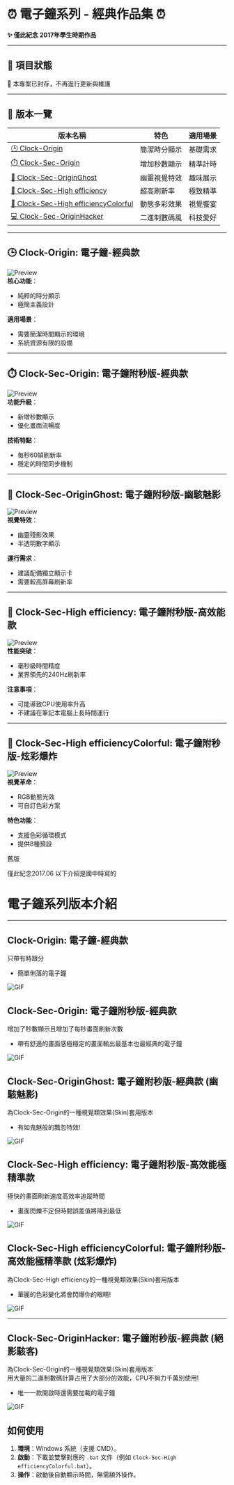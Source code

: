 # ⏰ 電子鐘系列 - 經典作品集 ⏰  

**✨ 僅此紀念 2017年學生時期作品**  

---

## 📢 項目狀態  
🛑 本專案已封存，不再進行更新與維護  

---

## 🎯 版本一覽

| 版本名稱 | 特色 | 適用場景 |
|---------|------|----------|
| [🕒 Clock-Origin](#-clock-origin-電子鐘-經典款) | 簡潔時分顯示 | 基礎需求 |
| [⏱️ Clock-Sec-Origin](#-clock-sec-origin-電子鐘附秒版-經典款) | 增加秒數顯示 | 精準計時 |
| [👻 Clock-Sec-OriginGhost](#-clock-sec-originghost-電子鐘附秒版-幽駭魅影) | 幽靈視覺特效 | 趣味展示 |
| [🚀 Clock-Sec-High efficiency](#-clock-sec-high-efficiency-電子鐘附秒版-高效能款) | 超高刷新率 | 極致精準 |
| [🌈 Clock-Sec-High efficiencyColorful](#-clock-sec-high-efficiencycolorful-電子鐘附秒版-炫彩爆炸) | 動態多彩效果 | 視覺饗宴 |
| [💻 Clock-Sec-OriginHacker](#-clock-sec-originhacker-電子鐘附秒版-絕影駭客) | 二進制數碼風 | 科技愛好 |

---

## 🕒 Clock-Origin: 電子鐘-經典款
![Preview](gif/Clock-Origin.gif)  
**核心功能**：
- 純粹的時分顯示
- 極簡主義設計

**適用場景**：
- 需要簡潔時間顯示的環境
- 系統資源有限的設備

---

## ⏱️ Clock-Sec-Origin: 電子鐘附秒版-經典款  
![Preview](gif/Clock-Sec-Origin.gif)  
**功能升級**：
- 新增秒數顯示
- 優化畫面流暢度

**技術特點**：
- 每秒60幀刷新率
- 穩定的時間同步機制

---

## 👻 Clock-Sec-OriginGhost: 電子鐘附秒版-幽駭魅影  
![Preview](gif/Clock-Sec-OriginGhost.gif)  
**視覺特效**：
- 幽靈殘影效果
- 半透明數字顯示

**運行需求**：
- 建議配備獨立顯示卡
- 需要較高屏幕刷新率

---

## 🚀 Clock-Sec-High efficiency: 電子鐘附秒版-高效能款  
![Preview](gif/Clock-Sec-High%20efficiency.gif)  
**性能突破**：
- 毫秒級時間精度
- 業界領先的240Hz刷新率

**注意事項**：
- 可能導致CPU使用率升高
- 不建議在筆記本電腦上長時間運行

---

## 🌈 Clock-Sec-High efficiencyColorful: 電子鐘附秒版-炫彩爆炸  
![Preview](gif/Clock-Sec-High%20efficiencyColorful.gif)  
**視覺革命**：
- RGB動態光效
- 可自訂色彩方案

**特色功能**：
- 支援色彩循環模式
- 提供8種預設




舊版

僅此紀念2017.06
以下介紹是國中時寫的
# 電子鐘系列版本介紹

---

## **Clock-Origin: 電子鐘-經典款**  
只帶有時跟分  
- 簡單俐落的電子鐘

![GIF](gif/Clock-Origin.gif)

## **Clock-Sec-Origin: 電子鐘附秒版-經典款**  
增加了秒數顯示且增加了每秒畫面刷新次數  
- 帶有舒適的畫面感極穩定的畫面輸出最基本也最經典的電子鐘

![GIF](gif/Clock-Sec-Origin.gif)

## **Clock-Sec-OriginGhost: 電子鐘附秒版-經典款 (幽駭魅影)**  
為Clock-Sec-Origin的一種視覺類效果(Skin)套用版本  
- 有如鬼魅般的飄忽特效!

![GIF](gif/Clock-Sec-OriginGhost.gif)

## **Clock-Sec-High efficiency: 電子鐘附秒版-高效能極精準款**  
極快的畫面刷新速度高效率追蹤時間  
- 畫面閃爍不定但時間誤差值將降到最低

![GIF](gif/Clock-Sec-High%20efficiency.gif)

## **Clock-Sec-High efficiencyColorful: 電子鐘附秒版-高效能極精準款 (炫彩爆炸)**  
為Clock-Sec-High efficiency的一種視覺類效果(Skin)套用版本  
- 華麗的色彩變化將會閃爆你的眼睛!

![GIF](gif/Clock-Sec-High%20efficiencyColorful.gif)

---

## **Clock-Sec-OriginHacker: 電子鐘附秒版-經典款 (絕影駭客)**  
為Clock-Sec-Origin的一種視覺類效果(Skin)套用版本  
用大量的二進制數碼計算占用了大部分的效能，CPU不夠力千萬別使用!  
- 唯一一款開啟時還需要加載的電子鐘

![GIF](gif/Clock-Sec-OriginHacker.gif)

## 如何使用

1. **環境**：Windows 系統（支援 CMD）。  
2. **啟動**：下載並雙擊對應的 `.bat` 文件（例如 `Clock-Sec-High efficiencyColorful.bat`）。  
3. **操作**：啟動後自動顯示時間，無需額外操作。  
